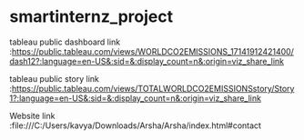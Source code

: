 # smartinternz_project
tableau public dashboard link :https://public.tableau.com/views/WORLDCO2EMISSIONS_17141912421400/dash12?:language=en-US&:sid=&:display_count=n&:origin=viz_share_link


tableau public story link :https://public.tableau.com/views/TOTALWORLDCO2EMISSIONSstory/Story1?:language=en-US&:sid=&:display_count=n&:origin=viz_share_link


Website link :file:///C:/Users/kavya/Downloads/Arsha/Arsha/index.html#contact

